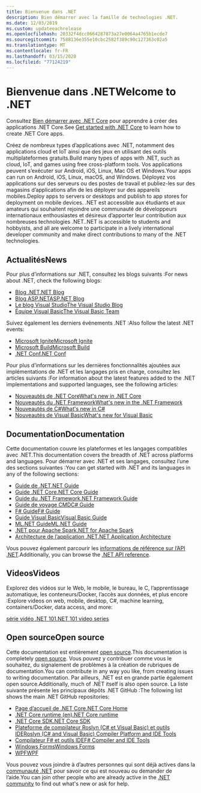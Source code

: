 ```yaml
---
title: Bienvenue dans .NET
description: Bien démarrer avec la famille de technologies .NET.
ms.date: 12/03/2019
ms.custom: updateeachrelease
ms.openlocfilehash: 20332f4dcc0664287873a27e0064a4765b1ecde7
ms.sourcegitcommit: 7588136e355e10cbc2582f389c90c127363c02a5
ms.translationtype: MT
ms.contentlocale: fr-FR
ms.lasthandoff: 03/15/2020
ms.locfileid: "77124219"
---
```

# <a name="welcome-to-net"></a><span data-ttu-id="7c0c3-103">Bienvenue dans .NET</span><span class="sxs-lookup"><span data-stu-id="7c0c3-103">Welcome to .NET</span></span>

<span data-ttu-id="7c0c3-104">Consultez [Bien démarrer avec .NET Core](core/get-started.md) pour apprendre à créer des applications .NET Core.</span><span class="sxs-lookup"><span data-stu-id="7c0c3-104">See [Get started with .NET Core](core/get-started.md) to learn how to create .NET Core apps.</span></span>

<span data-ttu-id="7c0c3-105">Créez de nombreux types d’applications avec .NET, notamment des applications cloud et IoT ainsi que des jeux en utilisant des outils multiplateformes gratuits.</span><span class="sxs-lookup"><span data-stu-id="7c0c3-105">Build many types of apps with .NET, such as cloud, IoT, and games using free cross-platform tools.</span></span> <span data-ttu-id="7c0c3-106">Vos applications peuvent s’exécuter sur Android, iOS, Linux, Mac OS et Windows.</span><span class="sxs-lookup"><span data-stu-id="7c0c3-106">Your apps can run on Android, iOS, Linux, macOS, and Windows.</span></span> <span data-ttu-id="7c0c3-107">Déployez vos applications sur des serveurs ou des postes de travail et publiez-les sur des magasins d’applications afin de les déployer sur des appareils mobiles.</span><span class="sxs-lookup"><span data-stu-id="7c0c3-107">Deploy apps to servers or desktops and publish to app stores for deployment on mobile devices.</span></span> <span data-ttu-id="7c0c3-108">.NET est accessible aux étudiants et aux amateurs qui souhaitent rejoindre une communauté de développeurs internationaux enthousiastes et désireux d’apporter leur contribution aux nombreuses technologies .NET.</span><span class="sxs-lookup"><span data-stu-id="7c0c3-108">.NET is accessible to students and hobbyists, and all are welcome to participate in a lively international developer community and make direct contributions to many of the .NET technologies.</span></span>

## <a name="news"></a><span data-ttu-id="7c0c3-109">Actualités</span><span class="sxs-lookup"><span data-stu-id="7c0c3-109">News</span></span>

<span data-ttu-id="7c0c3-110">Pour plus d’informations sur .NET, consultez les blogs suivants :</span><span class="sxs-lookup"><span data-stu-id="7c0c3-110">For news about .NET, check the following blogs:</span></span>

- [<span data-ttu-id="7c0c3-111">Blog .NET</span><span class="sxs-lookup"><span data-stu-id="7c0c3-111">.NET Blog</span></span>](https://devblogs.microsoft.com/dotnet/)
- [<span data-ttu-id="7c0c3-112">Blog ASP.NET</span><span class="sxs-lookup"><span data-stu-id="7c0c3-112">ASP.NET Blog</span></span>](https://devblogs.microsoft.com/aspnet/)
- [<span data-ttu-id="7c0c3-113">Le blog Visual Studio</span><span class="sxs-lookup"><span data-stu-id="7c0c3-113">The Visual Studio Blog</span></span>](https://devblogs.microsoft.com/visualstudio/)
- [<span data-ttu-id="7c0c3-114">Équipe Visual Basic</span><span class="sxs-lookup"><span data-stu-id="7c0c3-114">The Visual Basic Team</span></span>](https://devblogs.microsoft.com/vbteam/)

<span data-ttu-id="7c0c3-115">Suivez également les derniers événements .NET :</span><span class="sxs-lookup"><span data-stu-id="7c0c3-115">Also follow the latest .NET events:</span></span>

- [<span data-ttu-id="7c0c3-116">Microsoft Ignite</span><span class="sxs-lookup"><span data-stu-id="7c0c3-116">Microsoft Ignite</span></span>](https://www.microsoft.com/ignite)
- [<span data-ttu-id="7c0c3-117">Microsoft Build</span><span class="sxs-lookup"><span data-stu-id="7c0c3-117">Microsoft Build</span></span>](https://www.microsoft.com/build)
- [<span data-ttu-id="7c0c3-118">.NET Conf</span><span class="sxs-lookup"><span data-stu-id="7c0c3-118">.NET Conf</span></span>](https://www.dotnetconf.net/)

<span data-ttu-id="7c0c3-119">Pour plus d’informations sur les dernières fonctionnalités ajoutées aux implémentations de .NET et les langages pris en charge, consultez les articles suivants :</span><span class="sxs-lookup"><span data-stu-id="7c0c3-119">For information about the latest features added to the .NET implementations and supported languages, see the following articles:</span></span>

- [<span data-ttu-id="7c0c3-120">Nouveautés de .NET Core</span><span class="sxs-lookup"><span data-stu-id="7c0c3-120">What's new in .NET Core</span></span>](core/whats-new/index.md)
- [<span data-ttu-id="7c0c3-121">Nouveautés du .NET Framework</span><span class="sxs-lookup"><span data-stu-id="7c0c3-121">What's new in the .NET Framework</span></span>](framework/whats-new/index.md)
- [<span data-ttu-id="7c0c3-122">Nouveautés de C#</span><span class="sxs-lookup"><span data-stu-id="7c0c3-122">What's new in C#</span></span>](csharp/whats-new/index.md)
- [<span data-ttu-id="7c0c3-123">Nouveautés de Visual Basic</span><span class="sxs-lookup"><span data-stu-id="7c0c3-123">What's new for Visual Basic</span></span>](visual-basic/getting-started/whats-new.md)

## <a name="documentation"></a><span data-ttu-id="7c0c3-124">Documentation</span><span class="sxs-lookup"><span data-stu-id="7c0c3-124">Documentation</span></span>

<span data-ttu-id="7c0c3-125">Cette documentation couvre les plateformes et les langages compatibles avec .NET.</span><span class="sxs-lookup"><span data-stu-id="7c0c3-125">This documentation covers the breadth of .NET across platforms and languages.</span></span> <span data-ttu-id="7c0c3-126">Pour démarrer avec .NET et ses langages, consultez l’une des sections suivantes :</span><span class="sxs-lookup"><span data-stu-id="7c0c3-126">You can get started with .NET and its languages in any of the following sections:</span></span>

- [<span data-ttu-id="7c0c3-127">Guide de .NET</span><span class="sxs-lookup"><span data-stu-id="7c0c3-127">.NET Guide</span></span>](standard/index.md)
- [<span data-ttu-id="7c0c3-128">Guide .NET Core</span><span class="sxs-lookup"><span data-stu-id="7c0c3-128">.NET Core Guide</span></span>](core/index.md)
- [<span data-ttu-id="7c0c3-129">Guide du .NET Framework</span><span class="sxs-lookup"><span data-stu-id="7c0c3-129">.NET Framework Guide</span></span>](framework/index.md)
- [<span data-ttu-id="7c0c3-130">Guide de voyage CMD</span><span class="sxs-lookup"><span data-stu-id="7c0c3-130">C# Guide</span></span>](csharp/index.yml)
- [<span data-ttu-id="7c0c3-131">F# Guide</span><span class="sxs-lookup"><span data-stu-id="7c0c3-131">F# Guide</span></span>](fsharp/index.yml)
- [<span data-ttu-id="7c0c3-132">Guide Visual Basic</span><span class="sxs-lookup"><span data-stu-id="7c0c3-132">Visual Basic Guide</span></span>](visual-basic/index.yml)
- [<span data-ttu-id="7c0c3-133">ML.NET Guide</span><span class="sxs-lookup"><span data-stu-id="7c0c3-133">ML.NET Guide</span></span>](machine-learning/index.yml)
- [<span data-ttu-id="7c0c3-134">.NET pour Apache Spark</span><span class="sxs-lookup"><span data-stu-id="7c0c3-134">.NET for Apache Spark</span></span>](spark/index.yml)
- [<span data-ttu-id="7c0c3-135">Architecture de l’application .NET</span><span class="sxs-lookup"><span data-stu-id="7c0c3-135">.NET Application Architecture</span></span>](architecture/index.yml)

<span data-ttu-id="7c0c3-136">Vous pouvez également parcourir les [informations de référence sur l’API .NET](/dotnet/api).</span><span class="sxs-lookup"><span data-stu-id="7c0c3-136">Additionally, you can browse the [.NET API reference](/dotnet/api).</span></span>

## <a name="videos"></a><span data-ttu-id="7c0c3-137">Videos</span><span class="sxs-lookup"><span data-stu-id="7c0c3-137">Videos</span></span>

<span data-ttu-id="7c0c3-138">Explorez des vidéos sur le Web, le mobile, le bureau, le C, l’apprentissage automatique, les conteneurs/Docker, l’accès aux données, et plus encore :</span><span class="sxs-lookup"><span data-stu-id="7c0c3-138">Explore videos on web, mobile, desktop, C#, machine learning, containers/Docker, data access, and more:</span></span>

[<span data-ttu-id="7c0c3-139">série vidéo .NET 101</span><span class="sxs-lookup"><span data-stu-id="7c0c3-139">.NET 101 video series</span></span>](https://dotnet.microsoft.com/learn/videos)

## <a name="open-source"></a><span data-ttu-id="7c0c3-140">Open source</span><span class="sxs-lookup"><span data-stu-id="7c0c3-140">Open source</span></span>

<span data-ttu-id="7c0c3-141">Cette documentation est entièrement [open source](https://github.com/dotnet/docs).</span><span class="sxs-lookup"><span data-stu-id="7c0c3-141">This documentation is completely [open source](https://github.com/dotnet/docs).</span></span> <span data-ttu-id="7c0c3-142">Vous pouvez y contribuer comme vous le souhaitez, du signalement de problèmes à la création de rubriques de documentation.</span><span class="sxs-lookup"><span data-stu-id="7c0c3-142">You can contribute in any way you like, from creating issues to writing documentation.</span></span> <span data-ttu-id="7c0c3-143">Par ailleurs, .NET est en grande partie également open source.</span><span class="sxs-lookup"><span data-stu-id="7c0c3-143">Additionally, much of .NET itself is also open source.</span></span> <span data-ttu-id="7c0c3-144">La liste suivante présente les principaux dépôts .NET GitHub :</span><span class="sxs-lookup"><span data-stu-id="7c0c3-144">The following list shows the main .NET GitHub repositories:</span></span>

- [<span data-ttu-id="7c0c3-145">Page d’accueil de .NET Core</span><span class="sxs-lookup"><span data-stu-id="7c0c3-145">.NET Core Home</span></span>](https://github.com/dotnet/core)
- [<span data-ttu-id="7c0c3-146">.NET Core runtime (en)</span><span class="sxs-lookup"><span data-stu-id="7c0c3-146">.NET Core runtime</span></span>](https://github.com/dotnet/runtime)
- [<span data-ttu-id="7c0c3-147">.NET Core SDK</span><span class="sxs-lookup"><span data-stu-id="7c0c3-147">.NET Core SDK</span></span>](https://github.com/dotnet/sdk)
- [<span data-ttu-id="7c0c3-148">Plateforme de compilateur Roslyn (C# et Visual Basic) et outils IDE</span><span class="sxs-lookup"><span data-stu-id="7c0c3-148">Roslyn (C# and Visual Basic) Compiler Platform and IDE Tools</span></span>](https://github.com/dotnet/roslyn)
- [<span data-ttu-id="7c0c3-149">Compilateur F# et outils IDE</span><span class="sxs-lookup"><span data-stu-id="7c0c3-149">F# Compiler and IDE Tools</span></span>](https://github.com/dotnet/fsharp)
- [<span data-ttu-id="7c0c3-150">Windows Forms</span><span class="sxs-lookup"><span data-stu-id="7c0c3-150">Windows Forms</span></span>](https://github.com/dotnet/winforms)
- [<span data-ttu-id="7c0c3-151">WPF</span><span class="sxs-lookup"><span data-stu-id="7c0c3-151">WPF</span></span>](https://github.com/dotnet/wpf)

<span data-ttu-id="7c0c3-152">Vous pouvez vous joindre à d’autres personnes qui sont déjà actives dans la [communauté .NET](https://dotnet.microsoft.com/platform/community) pour savoir ce qui est nouveau ou demander de l’aide.</span><span class="sxs-lookup"><span data-stu-id="7c0c3-152">You can join other people who are already active in the [.NET community](https://dotnet.microsoft.com/platform/community) to find out what's new or ask for help.</span></span>
